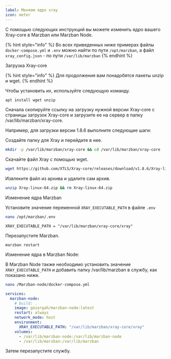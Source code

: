 ```yaml
---
label: Меняем ядро xray
icon: meter
---
```


С помощью следующих инструкций вы можете изменить ядро вашего Xray-core в Marzban или Marzban Node.

{% hint style="info" %}
Во всех приведенных ниже примерах файлы `docker-compose.yml` и `.env` можно найти по пути `/opt/marzban`, а файл `xray_config.json` - по пути `/var/lib/marzban`
{% endhint %}

Загрузка Xray-core

{% hint style="info" %}
Для продолжения вам понадобятся пакеты unzip и wget.&#x20;
{% endhint %}

Чтобы установить их, используйте следующую команду.

```bash
apt install wget unzip
```

Сначала скопируйте ссылку на загрузку нужной версии Xray-core с страницы загрузок Xray-core и загрузите ее на сервер в папку /var/lib/marzban/xray-core.

Например, для загрузки версии 1.8.6 выполните следующие шаги:

Создайте папку для Xray и перейдите в нее.

```bash
mkdir -p /var/lib/marzban/xray-core && cd /var/lib/marzban/xray-core
```

Скачайте файл Xray с помощью wget.

```bash
wget https://github.com/XTLS/Xray-core/releases/download/v1.8.6/Xray-linux-64.zip
```

Извлеките файл из архива и удалите сам архив.

```bash
unzip Xray-linux-64.zip && rm Xray-linux-64.zip
```

Изменение ядра Marzban

Установите значение переменной `XRAY_EXECUTABLE_PATH` в файле `.env`
```bash
nano /opt/marzban/.env
```

`XRAY_EXECUTABLE_PATH = "/var/lib/marzban/xray-core/xray"`

Перезапустите Marzban.

```
marzban restart
```

Изменение ядра в Marzban Node:

В Marzban Node также необходимо установить значение `XRAY_EXECUTABLE_PATH` и добавить папку /var/lib/marzban в службу, как показано ниже.

```bash
nano /Marzban-node/docker-compose.yml
```

```yaml
services:
  marzban-node:
    # build: .
    image: gozargah/marzban-node:latest
    restart: always
    network_mode: host
    environment:
      XRAY_EXECUTABLE_PATH: "/var/lib/marzban/xray-core/xray"
    volumes:
      - /var/lib/marzban-node:/var/lib/marzban-node
      - /var/lib/marzban:/var/lib/marzban
```

Затем перезапустите службу.
